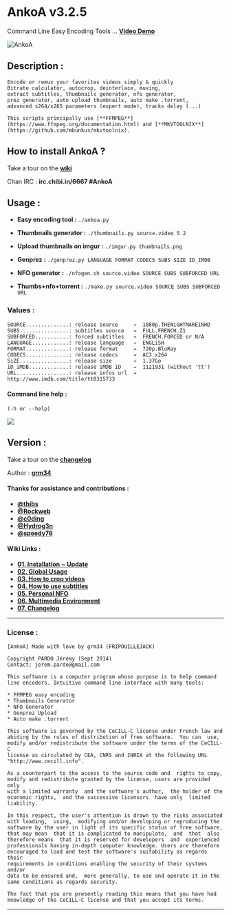 AnkoA v3.2.5
=====

Command Line Easy Encoding Tools ... [**Video Demo**](https://www.youtube.com/watch?v=R_4gfRlgkak&feature=youtu.be)

![AnkoA](http://i.imgur.com/kIZrIVs.png)

## Description :

    Encode or remux your favorites videos simply & quickly
    Bitrate calculator, autocrop, deinterlace, muxing,
    extract subtitles, thumbnails generator, nfo generator,
    prez generator, auto upload thumbnails, auto make .torrent,
    advanced x264/x265 parameters (expert mode), tracks delay (...)

    This scripts principally use [**FFMPEG**](https://www.ffmpeg.org/documentation.html) and [**MKVTOOLNIX**](https://github.com/mbunkus/mkvtoolnix).

## How to install AnkoA ?

Take a tour on the [**wiki**](https://github.com/AnkoA/AnkoA/wiki)

Chan IRC : **irc.chibi.in/6667 #AnkoA**

## Usage :

* **Easy encoding tool :**
`./ankoa.py`

* **Thumbnails generator :**
`./thumbnails.py source.video 5 2`

* **Upload thumbnails on imgur :**
`./imgur.py thumbnails.png`

* **Genprez :**
`./genprez.py LANGUAGE FORMAT CODECS SUBS SIZE ID_IMDB`

* **NFO generator :**
`./nfogen.sh source.video SOURCE SUBS SUBFORCED URL`

* **Thumbs+nfo+torrent :**
`./make.py source.video SOURCE SUBS SUBFORCED URL`

### Values :

    SOURCE..............: release source     →  1080p.THENiGHTMAREiNHD
    SUBS................: subtitles source   →  FULL.FRENCH.Z1
    SUBFORCED...........: forced subtitles   →  FRENCH.FORCED or N/A
    LANGUAGE............: release language   →  ENGLiSH
    FORMAT..............: release format     →  720p.BluRay
    CODECS..............: release codecs     →  AC3.x264
    SiZE................: release size       →  1.37Go
    iD_iMDB.............: release iMDB iD    →  1121931 (without 'tt')
    URL.................: release infos url  →  http://www.imdb.com/title/tt0315733

#### Command line help :
`(-h or --help)`

![](http://i.imgur.com/QVURs1G.png)

## Version :

Take a tour on the [**changelog**](https://github.com/AnkoA/AnkoA/wiki/changelog)

Author : [**grm34**](https://github.com/grm34)

#### Thanks for assistance and contributions :

* [**@thibs**](https://github.com/thibs7777777)
* [**@Rockweb**](https://github.com/Rockweb)
* [**@c0ding**](https://github.com/c0ding)
* [**@Hydrog3n**](https://github.com/Hydrog3n)
* [**@speedy76**](https://github.com/speedy76)

#### Wiki Links :

* [**01. Installation ~ Update**](https://github.com/AnkoA/AnkoA/wiki/01.-Installation-~-Update)
* [**02. Global Usage**](https://github.com/AnkoA/AnkoA/wiki/02.-Global-Usage)
* [**03. How to crop videos**](https://github.com/AnkoA/AnkoA/wiki/03.-How-to-crop-videos)
* [**04. How to use subtitles**](https://github.com/AnkoA/AnkoA/wiki/04.-How-to-use-subtitles)
* [**05. Personal NFO**](https://github.com/AnkoA/AnkoA/wiki/05.-Personal-NFO)
* [**06. Multimedia Environment**](https://github.com/AnkoA/AnkoA/wiki/06.-Multimedia-Environment)
* [**07. Changelog**](https://github.com/AnkoA/AnkoA/wiki/07.-Changelog)

***
### License :

    [AnKoA] Made with love by grm34 (FRIPOUILLEJACK)

    Copyright PARDO Jérémy (Sept 2014)
    Contact: jerem.pardo@gmail.com

    This software is a computer program whose purpose is to help command
    line encoders. Intuitive command line interface with many tools:

    * FFMPEG easy encoding
    * Thumbnails Generator
    * NFO Generator
    * Genprez Upload
    * Auto make .torrent

    This software is governed by the CeCILL-C license under French law and
    abiding by the rules of distribution of free software.  You can  use,
    modify and/or redistribute the software under the terms of the CeCILL-C
    license as circulated by CEA, CNRS and INRIA at the following URL
    "http://www.cecill.info".

    As a counterpart to the access to the source code and  rights to copy,
    modify and redistribute granted by the license, users are provided only
    with a limited warranty  and the software's author,  the holder of the
    economic rights,  and the successive licensors  have only  limited
    liability.

    In this respect, the user's attention is drawn to the risks associated
    with loading,  using,  modifying and/or developing or reproducing the
    software by the user in light of its specific status of free software,
    that may mean  that it is complicated to manipulate,  and  that  also
    therefore means  that it is reserved for developers  and  experienced
    professionals having in-depth computer knowledge. Users are therefore
    encouraged to load and test the software's suitability as regards their
    requirements in conditions enabling the security of their systems and/or
    data to be ensured and,  more generally, to use and operate it in the
    same conditions as regards security.

    The fact that you are presently reading this means that you have had
    knowledge of the CeCILL-C license and that you accept its terms.

***
